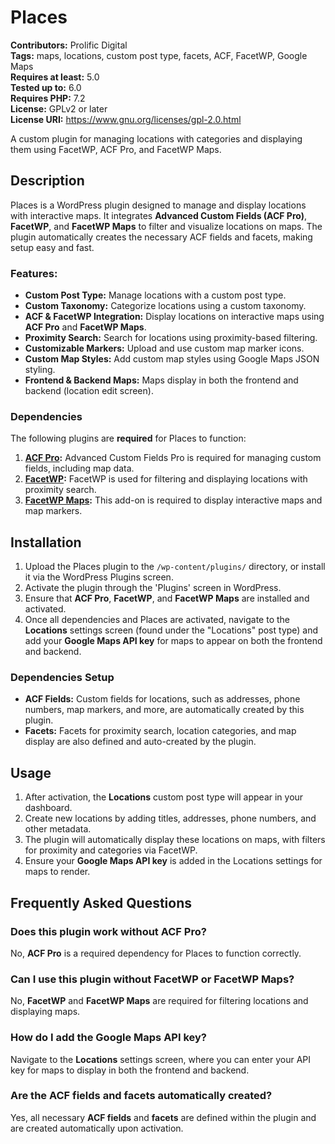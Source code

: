 # Places

**Contributors:** Prolific Digital  
**Tags:** maps, locations, custom post type, facets, ACF, FacetWP, Google Maps  
**Requires at least:** 5.0  
**Tested up to:** 6.0  
**Requires PHP:** 7.2  
**License:** GPLv2 or later  
**License URI:** https://www.gnu.org/licenses/gpl-2.0.html

A custom plugin for managing locations with categories and displaying them using FacetWP, ACF Pro, and FacetWP Maps.

## Description

Places is a WordPress plugin designed to manage and display locations with interactive maps. It integrates **Advanced Custom Fields (ACF Pro)**, **FacetWP**, and **FacetWP Maps** to filter and visualize locations on maps. The plugin automatically creates the necessary ACF fields and facets, making setup easy and fast.

### Features:

- **Custom Post Type:** Manage locations with a custom post type.
- **Custom Taxonomy:** Categorize locations using a custom taxonomy.
- **ACF & FacetWP Integration:** Display locations on interactive maps using **ACF Pro** and **FacetWP Maps**.
- **Proximity Search:** Search for locations using proximity-based filtering.
- **Customizable Markers:** Upload and use custom map marker icons.
- **Custom Map Styles:** Add custom map styles using Google Maps JSON styling.
- **Frontend & Backend Maps:** Maps display in both the frontend and backend (location edit screen).

### Dependencies

The following plugins are **required** for Places to function:

1. **[ACF Pro](https://www.advancedcustomfields.com/pro/):** Advanced Custom Fields Pro is required for managing custom fields, including map data.
2. **[FacetWP](https://facetwp.com/):** FacetWP is used for filtering and displaying locations with proximity search.
3. **[FacetWP Maps](https://facetwp.com/add-ons/maps/):** This add-on is required to display interactive maps and map markers.

## Installation

1. Upload the Places plugin to the `/wp-content/plugins/` directory, or install it via the WordPress Plugins screen.
2. Activate the plugin through the 'Plugins' screen in WordPress.
3. Ensure that **ACF Pro**, **FacetWP**, and **FacetWP Maps** are installed and activated.
4. Once all dependencies and Places are activated, navigate to the **Locations** settings screen (found under the "Locations" post type) and add your **Google Maps API key** for maps to appear on both the frontend and backend.

### Dependencies Setup

- **ACF Fields:** Custom fields for locations, such as addresses, phone numbers, map markers, and more, are automatically created by this plugin.
- **Facets:** Facets for proximity search, location categories, and map display are also defined and auto-created by the plugin.

## Usage

1. After activation, the **Locations** custom post type will appear in your dashboard.
2. Create new locations by adding titles, addresses, phone numbers, and other metadata.
3. The plugin will automatically display these locations on maps, with filters for proximity and categories via FacetWP.
4. Ensure your **Google Maps API key** is added in the Locations settings for maps to render.

## Frequently Asked Questions

### Does this plugin work without ACF Pro?

No, **ACF Pro** is a required dependency for Places to function correctly.

### Can I use this plugin without FacetWP or FacetWP Maps?

No, **FacetWP** and **FacetWP Maps** are required for filtering locations and displaying maps.

### How do I add the Google Maps API key?

Navigate to the **Locations** settings screen, where you can enter your API key for maps to display in both the frontend and backend.

### Are the ACF fields and facets automatically created?

Yes, all necessary **ACF fields** and **facets** are defined within the plugin and are created automatically upon activation.
